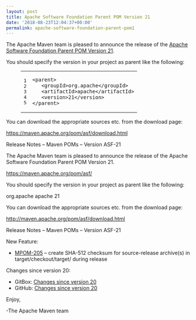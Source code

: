 ```yaml
---
layout: post
title: Apache Software Foundation Parent POM Version 21
date: '2018-08-23T12:04:37+00:00'
permalink: apache-software-foundation-parent-pom1
---
```

<div class="entry-content"><p>The Apache Maven team is pleased to announce the release of the
<a href="https://maven.apache.org/pom/asf/">Apache Software Foundation Parent POM Version 21</a>.</p>

<p>You should specify the version in your project as parent like the following:</p>

<figure class='code'><figcaption><span></span></figcaption><div class="highlight"><table><tr><td class="gutter"><pre class="line-numbers"><span class='line-number'>1</span>
<span class='line-number'>2</span>
<span class='line-number'>3</span>
<span class='line-number'>4</span>
<span class='line-number'>5</span>
</pre></td><td class='code'><pre><code class='xml'><span class='line'><span class="nt">&lt;parent&gt;</span>
</span><span class='line'>   <span class="nt">&lt;groupId&gt;</span>org.apache<span class="nt">&lt;/groupId&gt;</span>
</span><span class='line'>   <span class="nt">&lt;artifactId&gt;</span>apache<span class="nt">&lt;/artifactId&gt;</span>
</span><span class='line'>   <span class="nt">&lt;version&gt;</span>21<span class="nt">&lt;/version&gt;</span>
</span><span class='line'><span class="nt">&lt;/parent&gt;</span>
</span></code></pre></td></tr></table></div></figure>


<p>You can download the appropriate sources etc. from the download page:</p>

<p><a href="https://maven.apache.org/pom/asf/download.html">https://maven.apache.org/pom/asf/download.html</a></p>

<!-- more -->


<p>Release Notes &ndash; Maven POMs &ndash; Version ASF-21</p>

<p>The Apache Maven team is pleased to announce the release of the Apache Software Foundation Parent POM Version 21.</p>

<p><a href="https://maven.apache.org/pom/asf/">https://maven.apache.org/pom/asf/</a></p>

<p>You should specify the version in your project as parent like the following:</p>

<p><parent>
   <groupId>org.apache</groupId>
   <artifactId>apache</artifactId>
   <version>21</version>
</parent></p>

<p>You can download the appropriate sources etc. from the download page:</p>

<p><a href="http://maven.apache.org/pom/asf/download.html">http://maven.apache.org/pom/asf/download.html</a></p>

<p>Release Notes &ndash; Maven POMs &ndash; Version ASF-21</p>

<p>New Feature:</p>

<ul>
<li><a href="https://issues.apache.org/jira/browse/MPOM-205">MPOM-205</a> &ndash; create SHA-512 checksum for source-release archive(s) in target/checkout/target/ during release</li>
</ul>


<p>Changes since version 20:</p>

<ul>
<li>GitBox: <a href="https://gitbox.apache.org/repos/asf?p=maven-apache-parent.git;a=blobdiff;f=pom.xml;hb=apache-21;hpb=apache-20">Changes since version 20</a></li>
<li>GitHub: <a href="https://github.com/apache/maven-apache-parent/compare/apache-20...apache-21">Changes since version 20</a></li>
</ul>


<p>Enjoy,</p>

<p>-The Apache Maven team</p>
</div>

